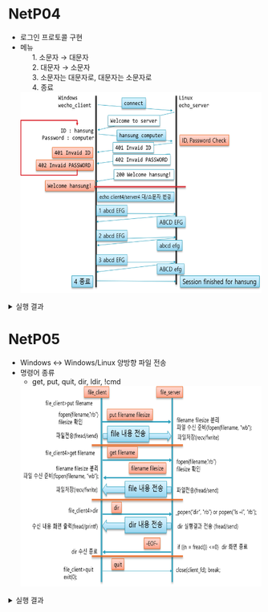 # NetP04
- 로그인 프로토콜 구현
- 메뉴
  <ol>
  1. 소문자 → 대문자<br>
  2. 대문자 → 소문자<br>
  3. 소문자는 대문자로, 대문자는 소문자로<br>
  4. 종료
  </ol>
  <img src="https://github.com/coding-Benny/network-programming/blob/master/images/wecho_protocol.png" width="500" height="400">
<details>
  <summary>실행 결과</summary>
  <img src="https://github.com/coding-Benny/network-programming/blob/master/images/wecho_screenshot2.png" width="800" height="500">
  <img src="https://github.com/coding-Benny/network-programming/blob/master/images/wecho_screenshot1.png" width="800" height="500">
</details>

# NetP05
- Windows ↔ Windows/Linux 양방향 파일 전송
- 명령어 종류
  - get, put, quit, dir, ldir, !cmd
  <img src="https://github.com/coding-Benny/network-programming/blob/master/images/file_protocol.png" width="600" height="400">
<details>
  <summary>실행 결과</summary>
  <ul>
    <li>put</li>
      <img src="https://github.com/coding-Benny/network-programming/blob/master/images/file_put.png" width="700" height="200">
    <li>get</li>
      <img src="https://github.com/coding-Benny/network-programming/blob/master/images/file_get.png" width="700" height="200">
    <li>dir</li>
      <img src="https://github.com/coding-Benny/network-programming/blob/master/images/file_dir.png" width="700" height="500">
    <li>ldir</li>
      <img src="https://github.com/coding-Benny/network-programming/blob/master/images/file_ldir.png" width="700" height="200">
    <li>!ipconfig</li>
      <img src="https://github.com/coding-Benny/network-programming/blob/master/images/file_cmd.png" width="700" height="500">
</details>
